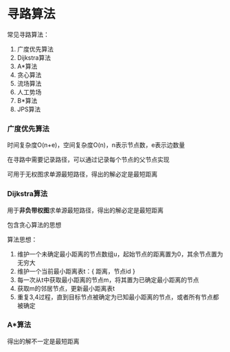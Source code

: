 # 寻路算法

常见寻路算法：
1. 广度优先算法
2. Dijkstra算法
3. A*算法
4. 贪心算法
5. 流场算法
6. 人工势场
7. B*算法
9. JPS算法

### 广度优先算法


时间复杂度O(n+e)，空间复杂度O(n)，n表示节点数，e表示边数量

在寻路中需要记录路径，可以通过记录每个节点的父节点实现

可用于无权图求单源最短路径，得出的解必定是最短距离


### Dijkstra算法

用于**非负带权图**求单源最短路径，得出的解必定是最短距离

包含贪心算法的思想

算法思想：
1. 维护一个未确定最小距离的节点数组u，起始节点的距离置为0，其余节点置为无穷大
2. 维护一个当前最小距离表t：{ 距离，节点id }
3. 每一次从t中获取最小距离的节点m，将其置为已确定最小距离的节点
4. 获取m的邻居节点，更新最小距离表t
5. 重复3,4过程，直到目标节点被确定为已知最小距离的节点，或者所有节点都被确定

### A*算法

得出的解不一定是最短距离
